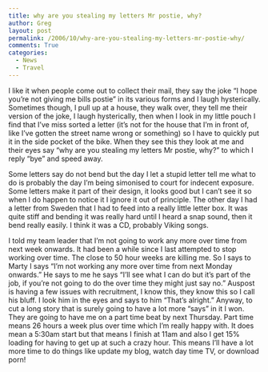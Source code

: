 ```yaml
---
title: why are you stealing my letters Mr postie, why?
author: Greg
layout: post
permalink: /2006/10/why-are-you-stealing-my-letters-mr-postie-why/
comments: True
categories:
  - News
  - Travel
---
```

I like it when people come out to collect their mail, they say the joke “I hope you’re not giving me bills postie” in its various forms and I laugh hysterically. Sometimes though, I pull up at a house, they walk over, they tell me their version of the joke, I laugh hysterically, then when I look in my little pouch I find that I’ve miss sorted a letter (it’s not for the house that I’m in front of, like I’ve gotten the street name wrong or something) so I have to quickly put it in the side pocket of the bike. When they see this they look at me and their eyes say “why are you stealing my letters Mr postie, why?” to which I reply “bye” and speed away.

Some letters say do not bend but the day I let a stupid letter tell me what to do is probably the day I’m being simonised to court for indecent exposure. Some letters make it part of their design, it looks good but I can’t see it so when I do happen to notice it I ignore it out of principle. The other day I had a letter from Sweden that I had to feed into a really little letter box. It was quite stiff and bending it was really hard until I heard a snap sound, then it bend really easily. I think it was a CD, probably Viking songs.

I told my team leader that I’m not going to work any more over time from next week onwards. It had been a while since I last attempted to stop working over time. The close to 50 hour weeks are killing me. So I says to Marty I says “I’m not working any more over time from next Monday onwards.” He says to me he says “I’ll see what I can do but it’s part of the job, if you’re not going to do the over time they might just say no.” Auspost is having a few issues with recruitment, I know this, they know this so I call his bluff. I look him in the eyes and says to him “That’s alright.” Anyway, to cut a long story that is surely going to have a lot more “says” in it I won. They are going to have me on a part time beat by next Thursday. Part time means 26 hours a week plus over time which I’m really happy with. It does mean a 5:30am start but that means I finish at 11am and also I get 15% loading for having to get up at such a crazy hour. This means I’ll have a lot more time to do things like update my blog, watch day time TV, or download porn!